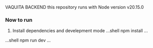 VAQUITA BACKEND
this repository runs with Node version v20.15.0

### Now to run
1. Install dependencies and develepment mode
...shell
npm install
...

...shell
npm run dev
...

